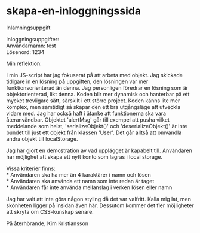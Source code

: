 # skapa-en-inloggningssida
Inlämningsuppgift

Inloggningsuppgifter:\
Användarnamn: test\
Lösenord: 1234

Min reflektion:

I min JS-script har jag fokuserat på att arbeta med objekt. Jag skickade tidigare in en lösning på uppgiften, den lösningen var mer funktionsorienterad än denna. Jag personligen föredrar en lösning som är objektorienterad, likt denna. Koden blir mer dynamisk och hanterbar på ett mycket trevligare sätt, särskilt i ett större project. Koden känns lite mer komplex, men samtidigt så skapar den ett bra utgångsläge att utveckla vidare med.
Jag har också haft i åtanke att funktionerna ska vara återanvändbar. Objektet 'alertMsg' går till exempel att pusha vilket meddelande som helst, 'serializeObjekt()' och 'deserializeObjekt()' är inte bundet till just ett objekt från klassen 'User'. Det går alltså att omvandla andra objekt till localStorage.

Jag har gjort en demostration av vad upplägget är kapabelt till. Användaren har möjlighet att skapa ett nytt konto som lagras i local storage.

Vissa kriterier finns:\
    * Användaren ska ha mer än 4 karaktärer i namn och lösen\
    * Användaren ska använda ett namn som inte redan är taget\
    * Användaren får inte använda mellanslag i verken lösen eller namn

Jag har valt att inte göra någon styling då det var valfritt. Kalla mig lat, men skönheten ligger på insidan även här. Dessutom kommer det fler möjligheter att skryta om CSS-kunskap senare.

På återhörande,
Kim Kristiansson
